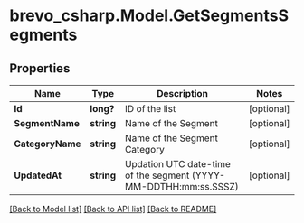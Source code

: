 # brevo_csharp.Model.GetSegmentsSegments
## Properties

Name | Type | Description | Notes
------------ | ------------- | ------------- | -------------
**Id** | **long?** | ID of the list | [optional] 
**SegmentName** | **string** | Name of the Segment | [optional] 
**CategoryName** | **string** | Name of the Segment Category | [optional] 
**UpdatedAt** | **string** | Updation UTC date-time of the segment (YYYY-MM-DDTHH:mm:ss.SSSZ) | [optional] 

[[Back to Model list]](../README.md#documentation-for-models) [[Back to API list]](../README.md#documentation-for-api-endpoints) [[Back to README]](../README.md)

